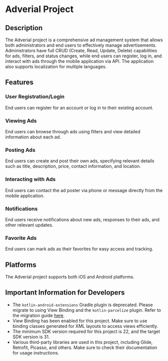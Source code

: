 # Adverial Project

## Description
The Adverial project is a comprehensive ad management system that allows both administrators and end users to effectively manage advertisements. Administrators have full CRUD (Create, Read, Update, Delete) capabilities for ads, filters, and status changes, while end users can register, log in, and interact with ads through the mobile application via API. The application also supports localization for multiple languages.

## Features

### User Registration/Login
End users can register for an account or log in to their existing account.

### Viewing Ads
End users can browse through ads using filters and view detailed information about each ad.

### Posting Ads
End users can create and post their own ads, specifying relevant details such as title, description, price, contact information, and location.

### Interacting with Ads
End users can contact the ad poster via phone or message directly from the mobile application.

### Notifications
End users receive notifications about new ads, responses to their ads, and other relevant updates.

### Favorite Ads
End users can mark ads as their favorites for easy access and tracking.

## Platforms
The Adverial project supports both iOS and Android platforms.

## Important Information for Developers
- The `kotlin-android-extensions` Gradle plugin is deprecated. Please migrate to using View Binding and the `kotlin-parcelize` plugin. Refer to the migration guide [here](https://goo.gle/kotlin-android-extensions-deprecation).
- View Binding has been enabled for this project. Make sure to use binding classes generated for XML layouts to access views efficiently.
- The minimum SDK version required for this project is 22, and the target SDK version is 31.
- Various third-party libraries are used in this project, including Glide, Retrofit, Picasso, and others. Make sure to check their documentation for usage instructions.
